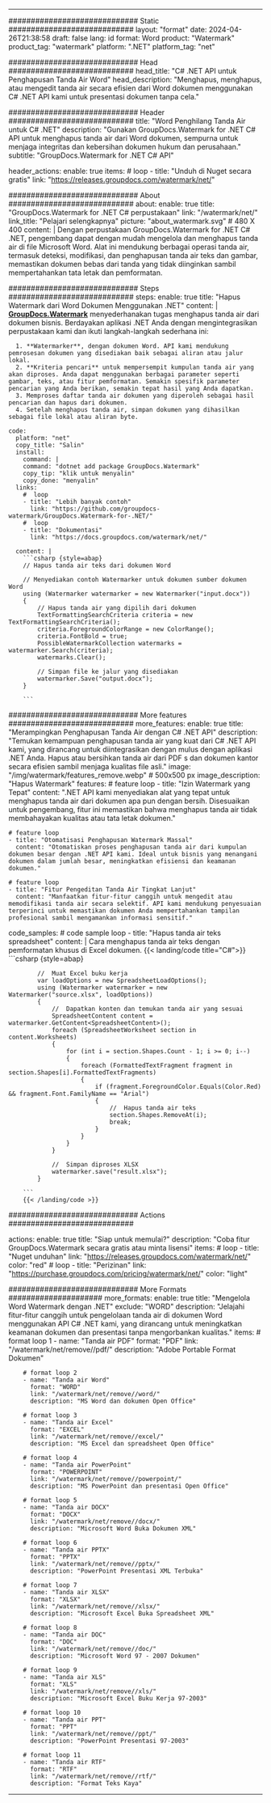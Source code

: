
---
############################# Static ############################
layout: "format"
date:  2024-04-26T21:38:58
draft: false
lang: id
format: Word
product: "Watermark"
product_tag: "watermark"
platform: ".NET"
platform_tag: "net"

############################# Head ############################
head_title: "C# .NET API untuk Penghapusan Tanda Air Word"
head_description: "Menghapus, menghapus, atau mengedit tanda air secara efisien dari Word dokumen menggunakan C# .NET API kami untuk presentasi dokumen tanpa cela."

############################# Header ############################
title: "Word Penghilang Tanda Air untuk C# .NET" 
description: "Gunakan GroupDocs.Watermark for .NET C# API untuk menghapus tanda air dari Word dokumen, sempurna untuk menjaga integritas dan kebersihan dokumen hukum dan perusahaan."
subtitle: "GroupDocs.Watermark for .NET C# API" 

header_actions:
  enable: true
  items:
    #  loop
    - title: "Unduh di Nuget secara gratis"
      link: "https://releases.groupdocs.com/watermark/net/"
      
############################# About ############################
about:
    enable: true
    title: "GroupDocs.Watermark for .NET C# perpustakaan"
    link: "/watermark/net/"
    link_title: "Pelajari selengkapnya"
    picture: "about_watermark.svg" # 480 X 400
    content: |
       Dengan perpustakaan GroupDocs.Watermark for .NET C# .NET, pengembang dapat dengan mudah mengelola dan menghapus tanda air di file Microsoft Word. Alat ini mendukung berbagai operasi tanda air, termasuk deteksi, modifikasi, dan penghapusan tanda air teks dan gambar, memastikan dokumen bebas dari tanda yang tidak diinginkan sambil mempertahankan tata letak dan pemformatan.

############################# Steps ############################
steps:
    enable: true
    title: "Hapus Watermark dari Word Dokumen Menggunakan .NET"
    content: |
      **[GroupDocs.Watermark](https://products.groupdocs.com/watermark/net/)** menyederhanakan tugas menghapus tanda air dari dokumen bisnis. Berdayakan aplikasi .NET Anda dengan mengintegrasikan perpustakaan kami dan ikuti langkah-langkah sederhana ini:
      
      1. **Watermarker**, dengan dokumen Word. API kami mendukung pemrosesan dokumen yang disediakan baik sebagai aliran atau jalur lokal.
      2. **Kriteria pencari** untuk mempersempit kumpulan tanda air yang akan diproses. Anda dapat menggunakan berbagai parameter seperti gambar, teks, atau fitur pemformatan. Semakin spesifik parameter pencarian yang Anda berikan, semakin tepat hasil yang Anda dapatkan.
      3. Memproses daftar tanda air dokumen yang diperoleh sebagai hasil pencarian dan hapus dari dokumen.
      4. Setelah menghapus tanda air, simpan dokumen yang dihasilkan sebagai file lokal atau aliran byte.
   
    code:
      platform: "net"
      copy_title: "Salin"
      install:
        command: |
        command: "dotnet add package GroupDocs.Watermark"
        copy_tip: "klik untuk menyalin"
        copy_done: "menyalin"
      links:
        #  loop
        - title: "Lebih banyak contoh"
          link: "https://github.com/groupdocs-watermark/GroupDocs.Watermark-for-.NET/"
        #  loop
        - title: "Dokumentasi"
          link: "https://docs.groupdocs.com/watermark/net/"
          
      content: |
        ```csharp {style=abap}
        // Hapus tanda air teks dari dokumen Word

        // Menyediakan contoh Watermarker untuk dokumen sumber dokumen Word
        using (Watermarker watermarker = new Watermarker("input.docx"))
        {
            // Hapus tanda air yang dipilih dari dokumen
            TextFormattingSearchCriteria criteria = new TextFormattingSearchCriteria();
            criteria.ForegroundColorRange = new ColorRange();
            criteria.FontBold = true;
            PossibleWatermarkCollection watermarks = watermarker.Search(criteria);
            watermarks.Clear();

            // Simpan file ke jalur yang disediakan
            watermarker.Save("output.docx");
        }
        
        ```            

############################# More features ############################
more_features:
  enable: true
  title: "Merampingkan Penghapusan Tanda Air dengan C# .NET API"
  description: "Temukan kemampuan penghapusan tanda air yang kuat dari C# .NET API kami, yang dirancang untuk diintegrasikan dengan mulus dengan aplikasi .NET Anda. Hapus atau bersihkan tanda air dari PDF s dan dokumen kantor secara efisien sambil menjaga kualitas file asli."
  image: "/img/watermark/features_remove.webp" # 500x500 px
  image_description: "Hapus Watermark"
  features:
    # feature loop
    - title: "Izin Watermark yang Tepat"
      content: ".NET API kami menyediakan alat yang tepat untuk menghapus tanda air dari dokumen apa pun dengan bersih. Disesuaikan untuk pengembang, fitur ini memastikan bahwa menghapus tanda air tidak membahayakan kualitas atau tata letak dokumen."

    # feature loop
    - title: "Otomatisasi Penghapusan Watermark Massal"
      content: "Otomatiskan proses penghapusan tanda air dari kumpulan dokumen besar dengan .NET API kami. Ideal untuk bisnis yang menangani dokumen dalam jumlah besar, meningkatkan efisiensi dan keamanan dokumen."

    # feature loop
    - title: "Fitur Pengeditan Tanda Air Tingkat Lanjut"
      content: "Manfaatkan fitur-fitur canggih untuk mengedit atau memodifikasi tanda air secara selektif. API kami mendukung penyesuaian terperinci untuk memastikan dokumen Anda mempertahankan tampilan profesional sambil mengamankan informasi sensitif."
      
  code_samples:
    # code sample loop
    - title: "Hapus tanda air teks spreadsheet"
      content: |
        Cara menghapus tanda air teks dengan pemformatan khusus di Excel dokumen.
        {{< landing/code title="C#">}}
        ```csharp {style=abap}
        
            //  Muat Excel buku kerja
            var loadOptions = new SpreadsheetLoadOptions();
            using (Watermarker watermarker = new Watermarker("source.xlsx", loadOptions))
            {
                //  Dapatkan konten dan temukan tanda air yang sesuai
                SpreadsheetContent content = watermarker.GetContent<SpreadsheetContent>();
                foreach (SpreadsheetWorksheet section in content.Worksheets)
                {
                    for (int i = section.Shapes.Count - 1; i >= 0; i--)
                    {
                        foreach (FormattedTextFragment fragment in section.Shapes[i].FormattedTextFragments)
                        {
                            if (fragment.ForegroundColor.Equals(Color.Red) && fragment.Font.FamilyName == "Arial")
                            {
                                //  Hapus tanda air teks
                                section.Shapes.RemoveAt(i);
                                break;
                            }
                        }
                    }
                }

                //  Simpan diproses XLSX
                watermarker.save("result.xlsx");
            }

        ```
        {{< /landing/code >}}


############################# Actions ############################

actions:
  enable: true
  title: "Siap untuk memulai?"
  description: "Coba fitur GroupDocs.Watermark secara gratis atau minta lisensi"
  items:
    #  loop
    - title: "Nuget unduhan"
      link: "https://releases.groupdocs.com/watermark/net/"
      color: "red"
        #  loop
    - title: "Perizinan"
      link: "https://purchase.groupdocs.com/pricing/watermark/net/"
      color: "light"


############################# More Formats #####################
more_formats:
    enable: true
    title: "Mengelola Word Watermark dengan .NET"
    exclude: "WORD"
    description: "Jelajahi fitur-fitur canggih untuk pengelolaan tanda air di dokumen Word menggunakan API C# .NET kami, yang dirancang untuk meningkatkan keamanan dokumen dan presentasi tanpa mengorbankan kualitas."
    items: 
        # format loop 1
        - name: "Tanda air PDF"
          format: "PDF"
          link: "/watermark/net/remove//pdf/"
          description: "Adobe Portable Format Dokumen"

        # format loop 2
        - name: "Tanda air Word"
          format: "WORD"
          link: "/watermark/net/remove//word/"
          description: "MS Word dan dokumen Open Office"
          
        # format loop 3
        - name: "Tanda air Excel"
          format: "EXCEL"
          link: "/watermark/net/remove//excel/"
          description: "MS Excel dan spreadsheet Open Office"

        # format loop 4
        - name: "Tanda air PowerPoint"
          format: "POWERPOINT"
          link: "/watermark/net/remove//powerpoint/"
          description: "MS PowerPoint dan presentasi Open Office"

        # format loop 5
        - name: "Tanda air DOCX"
          format: "DOCX"
          link: "/watermark/net/remove//docx/"
          description: "Microsoft Word Buka Dokumen XML"
          
        # format loop 6
        - name: "Tanda air PPTX"
          format: "PPTX"
          link: "/watermark/net/remove//pptx/"
          description: "PowerPoint Presentasi XML Terbuka"
          
        # format loop 7
        - name: "Tanda air XLSX"
          format: "XLSX"
          link: "/watermark/net/remove//xlsx/"
          description: "Microsoft Excel Buka Spreadsheet XML"

        # format loop 8
        - name: "Tanda air DOC"
          format: "DOC"
          link: "/watermark/net/remove//doc/"
          description: "Microsoft Word 97 - 2007 Dokumen"

        # format loop 9
        - name: "Tanda air XLS"
          format: "XLS"
          link: "/watermark/net/remove//xls/"
          description: "Microsoft Excel Buku Kerja 97-2003"

        # format loop 10
        - name: "Tanda air PPT"
          format: "PPT"
          link: "/watermark/net/remove//ppt/"
          description: "PowerPoint Presentasi 97-2003"

        # format loop 11
        - name: "Tanda air RTF"
          format: "RTF"
          link: "/watermark/net/remove//rtf/"
          description: "Format Teks Kaya"

---